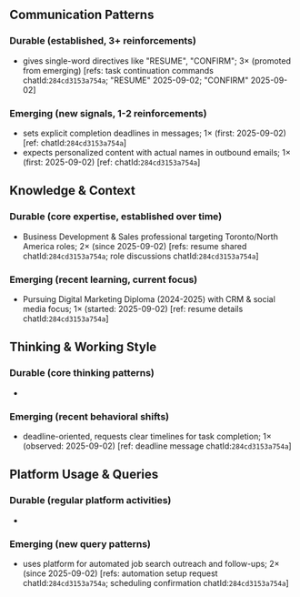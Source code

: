 ## Communication Patterns
### Durable (established, 3+ reinforcements)
- gives single-word directives like "RESUME", "CONFIRM"; 3× (promoted from emerging) [refs: task continuation commands chatId:`284cd3153a754a`; "RESUME" 2025-09-02; "CONFIRM" 2025-09-02]

### Emerging (new signals, 1-2 reinforcements)
- sets explicit completion deadlines in messages; 1× (first: 2025-09-02) [ref: chatId:`284cd3153a754a`]
- expects personalized content with actual names in outbound emails; 1× (first: 2025-09-02) [ref: chatId:`284cd3153a754a`]

## Knowledge & Context
### Durable (core expertise, established over time)
- Business Development & Sales professional targeting Toronto/North America roles; 2× (since 2025-09-02) [refs: resume shared chatId:`284cd3153a754a`; role discussions chatId:`284cd3153a754a`]

### Emerging (recent learning, current focus)
- Pursuing Digital Marketing Diploma (2024-2025) with CRM & social media focus; 1× (started: 2025-09-02) [ref: resume details chatId:`284cd3153a754a`]

## Thinking & Working Style
### Durable (core thinking patterns)
-

### Emerging (recent behavioral shifts)
- deadline-oriented, requests clear timelines for task completion; 1× (observed: 2025-09-02) [ref: deadline message chatId:`284cd3153a754a`]

## Platform Usage & Queries
### Durable (regular platform activities)
-

### Emerging (new query patterns)
- uses platform for automated job search outreach and follow-ups; 2× (since 2025-09-02) [refs: automation setup request chatId:`284cd3153a754a`; scheduling confirmation chatId:`284cd3153a754a`]